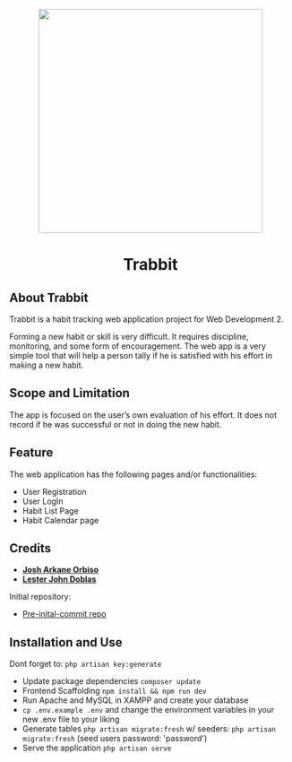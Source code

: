 <p align="center"><img src="https://raw.githubusercontent.com/lester2k1/new_habit_tracker_4/master/public/img/logo2.png" width="400"></p>

<h1 align="center">
Trabbit
</h1>

## About Trabbit

Trabbit is a habit tracking web application project for Web Development 2.

Forming a new habit or skill is very difficult. It requires discipline, monitoring, and some form of encouragement. 
The web app is a very simple tool that will help a person tally if he is satisfied with his effort in making a new habit.

## Scope and Limitation

The app is focused on the user’s own evaluation of his effort. It does not record if he was successful or not in doing the new habit.

## Feature

The web application has the following pages and/or functionalities:
- User Registration
- User LogIn
- Habit List Page
- Habit Calendar page

## Credits
- **[Josh Arkane Orbiso](https://github.com/orbijo)**
- **[Lester John Doblas](https://github.com/lester2k1)**

Initial repository:
- [Pre-inital-commit repo](https://github.com/orbijo/new_habit_tracker_4/)

## Installation and Use

Dont forget to:
```php artisan key:generate```
- Update package dependencies
```composer update```
- Frontend Scaffolding
```npm install && npm run dev```
- Run Apache and  MySQL in XAMPP and create your database
- ```cp .env.example .env``` and change the environment variables in your new .env file to your liking
- Generate tables
```php artisan migrate:fresh``` w/ seeders: ```php artisan migrate:fresh``` (seed users password: 'password')
- Serve the application
```php artisan serve```
